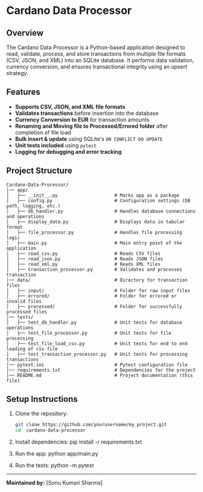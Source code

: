 # Cardano Data Processor

## Overview
The Cardano Data Processor is a Python-based application designed to read, validate, process, and store transactions from multiple file formats (CSV, JSON, and XML) into an SQLite database. It performs data validation, currency conversion, and ensures transactional integrity using an upsert strategy.

## Features
- **Supports CSV, JSON, and XML file formats**
- **Validates transactions** before insertion into the database
- **Currency Conversion to EUR** for transaction amounts
- **Renaming and Moving file to Processed/Errored folder** after completion of file load
- **Bulk insert & update** using SQLite's `ON CONFLICT DO UPDATE`
- **Unit tests included** using `pytest`
- **Logging for debugging and error tracking**

## Project Structure
```
Cardano-Data-Processor/
│── app/
│   ├── __init__.py                     # Marks app as a package
|   ├── config.py                       # Configuration settings (DB path, logging, etc.) 
│   ├── db_handler.py                   # Handles database connections and operations
│   ├── display_data.py                 # Displays data in tabular format
│   ├── file_processor.py               # Handles file processing logic
│   ├── main.py                         # Main entry point of the application
│   ├── read_csv.py                     # Reads CSV files
│   ├── read_json.py                    # Reads JSON files
│   ├── read_xml.py                     # Reads XML files
│   ├── transaction_processor.py        # Validates and processes transaction
│── data/                               # Directory for transaction files
│   ├── input/                          # Folder for raw input files
│   ├── errored/                        # Folder for errored or invalid files
│   ├── processed/                      # Folder for successfully processed files
│── tests/
│   ├── test_db_handler.py              # Unit tests for database operations
│   ├── test_file_processor.py          # Unit tests for file processing
│   ├── test_file_load_csv.py           # Unit tests for end to end loading of csv file
│   ├── test_transaction_processor.py   # Unit tests for processing transactions
│── pytest.ini                          # Pytest configuration file
│── requirements.txt                    # Dependencies for the project
│── README.md                           # Project documentation (this file)
```

## Setup Instructions
1. Clone the repository:
   ```bash
   git clone https://github.com/yourusername/my_project.git
   cd  cardano-data-processor


2. Install dependencies:
    pip install -r requirements.txt

3. Run the app:
    python app/main.py

4. Run the tests:
    python -m pytest
    
 
---
**Maintained by:** [Sonu Kumari Sharma]